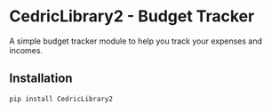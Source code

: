 # CedricLibrary2 - Budget Tracker

A simple budget tracker module to help you track your expenses and incomes.

## Installation
```bash
pip install CedricLibrary2